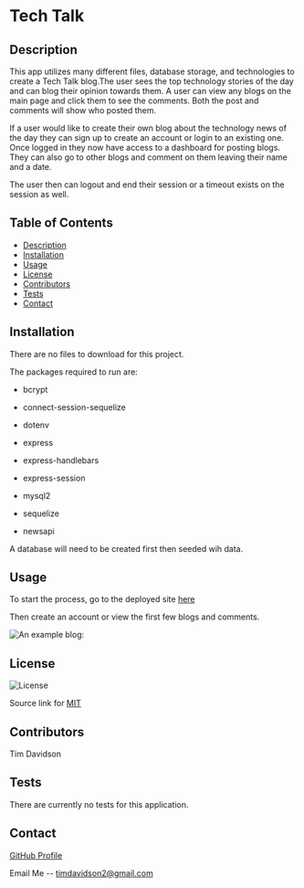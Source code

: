 # Tech Talk

## Description

This app utilizes many different files, database storage, and technologies to create a Tech Talk blog.The user sees the top technology stories of the day and can blog their opinion towards them. A user can view any blogs on the main page and click them to see the comments. Both the post and comments will show who posted them.

If a user would like to create their own blog about the technology news of the day they can sign up to create an account or login to an existing one. Once logged in they now have access to a dashboard for posting blogs. They can also go to other blogs and comment on them leaving their name and a date.

The user then can logout and end their session or a timeout exists on the session as well.

## Table of Contents

- [Description](#description)
- [Installation](#installation)
- [Usage](#usage)
- [License](#license)
- [Contributors](#contributors)
- [Tests](#tests)
- [Contact](#contact)

## Installation

There are no files to download for this project.

The packages required to run are:

- bcrypt

- connect-session-sequelize

- dotenv

- express

- express-handlebars

- express-session

- mysql2

- sequelize

- newsapi

A database will need to be created first then seeded wih data.

## Usage

To start the process, go to the deployed site [here]()

Then create an account or view the first few blogs and comments.  

![An example blog:]()

## License

![License](https://img.shields.io/badge/License-MIT-yellow.svg)

Source link for [MIT](https://opensource.org/licenses/MIT)

## Contributors

Tim Davidson

## Tests

There are currently no tests for this application.  

## Contact

[GitHub Profile](https://github.com/timdavidson2)

Email Me -- timdavidson2@gmail.com